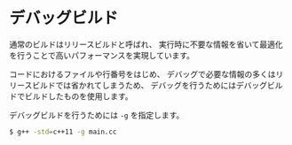 # デバッグビルド

通常のビルドはリリースビルドと呼ばれ、
実行時に不要な情報を省いて最適化を行うことで高いパフォーマンスを実現しています。

コードにおけるファイルや行番号をはじめ、
デバッグで必要な情報の多くはリリースビルドでは省かれてしまうため、
デバッグを行うためにはデバッグビルドでビルドしたものを使用します。

デバッグビルドを行うためには `-g` を指定します。


```bash
$ g++ -std=c++11 -g main.cc
```
